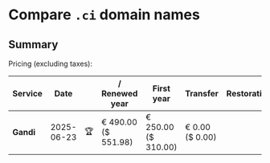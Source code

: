 # Compare `.ci` domain names

## Summary

Pricing (excluding taxes):

| Service | Date |  | / Renewed year | First year | Transfer | Restoration |
|--|--|--|--|--|--|--|
| **Gandi** | 2025-06-23 | 🏆 | € 490.00<br>($ 551.98) | € 250.00<br>($ 310.00) | € 0.00<br>($ 0.00) |  |
